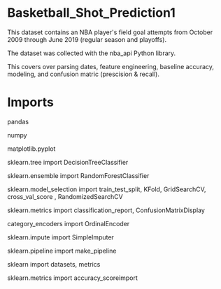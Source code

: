 # Basketball_Shot_Prediction1

This dataset contains an NBA player's field goal attempts from October 2009 through June 2019 (regular season and playoffs). 

The dataset was collected with the nba_api Python library.

This covers over parsing dates, feature engineering, baseline accuracy, modeling, and confusion matric (prescision & recall).

# Imports

pandas

numpy

matplotlib.pyplot

sklearn.tree import DecisionTreeClassifier

sklearn.ensemble import RandomForestClassifier

sklearn.model_selection import train_test_split, KFold, GridSearchCV, cross_val_score , RandomizedSearchCV

sklearn.metrics import classification_report, ConfusionMatrixDisplay

category_encoders import OrdinalEncoder

sklearn.impute import SimpleImputer

sklearn.pipeline import make_pipeline

sklearn import datasets, metrics

sklearn.metrics import accuracy_scoreimport
